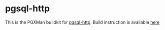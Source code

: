 # pgsql-http

This is the PGXMan buildkit for [pgsql-http](https://github.com/pramsey/pgsql-http).
Build instruction is available [here](https://github.com/pramsey/pgsql-http#unix)
